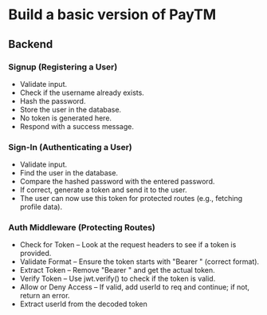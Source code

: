 
# Build a basic version of PayTM

## Backend

### Signup (Registering a User)
- Validate input.
- Check if the username already exists.
- Hash the password.
- Store the user in the database.
- No token is generated here.
- Respond with a success message.

### Sign-In (Authenticating a User)
- Validate input.
- Find the user in the database.
- Compare the hashed password with the entered password.
- If correct, generate a token and send it to the user.
- The user can now use this token for protected routes (e.g., fetching profile data).

### Auth Middleware (Protecting Routes)
- Check for Token – Look at the request headers to see if a token is provided.
- Validate Format – Ensure the token starts with "Bearer " (correct format).
- Extract Token – Remove "Bearer " and get the actual token.
- Verify Token – Use jwt.verify() to check if the token is valid.
- Allow or Deny Access – If valid, add userId to req and continue; if not, return an error.
- Extract userId from the decoded token